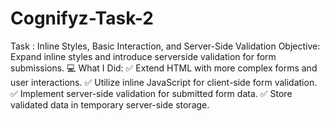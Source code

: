 # Cognifyz-Task-2
Task : Inline Styles, Basic Interaction, and Server-Side Validation
Objective: Expand inline styles and introduce serverside validation for form submissions.
💻 What I Did:
✅ Extend HTML with more complex forms and user interactions.
✅ Utilize inline JavaScript for client-side form validation.
✅ Implement server-side validation for submitted form data.
✅ Store validated data in temporary server-side storage.


